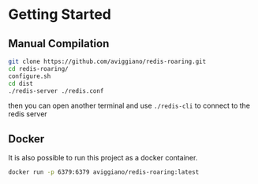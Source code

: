 # Getting Started

## Manual Compilation

```bash
git clone https://github.com/aviggiano/redis-roaring.git
cd redis-roaring/
configure.sh
cd dist
./redis-server ./redis.conf
```

then you can open another terminal and use `./redis-cli` to connect to the redis server

## Docker

It is also possible to run this project as a docker container.

```bash
docker run -p 6379:6379 aviggiano/redis-roaring:latest
```
